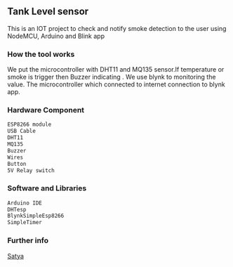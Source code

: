  ## Tank Level sensor

This is an IOT project to check and notify smoke detection  to the user using NodeMCU, Arduino and Blink app
### How the tool works

We put the microcontroller with DHT11 and MQ135 sensor.If temperature or smoke is  trigger then Buzzer indicating . We use blynk to monitoring the value. The microcontroller which connected to internet connection to blynk app. 

### Hardware Component
```bash
ESP8266 module
USB Cable
DHT11
MQ135
Buzzer
Wires
Button
5V Relay switch
```

### Software and Libraries
```bash
Arduino IDE
DHTesp
BlynkSimpleEsp8266
SimpleTimer
```

### Further info
[Satya](https://satya.com.np/)
